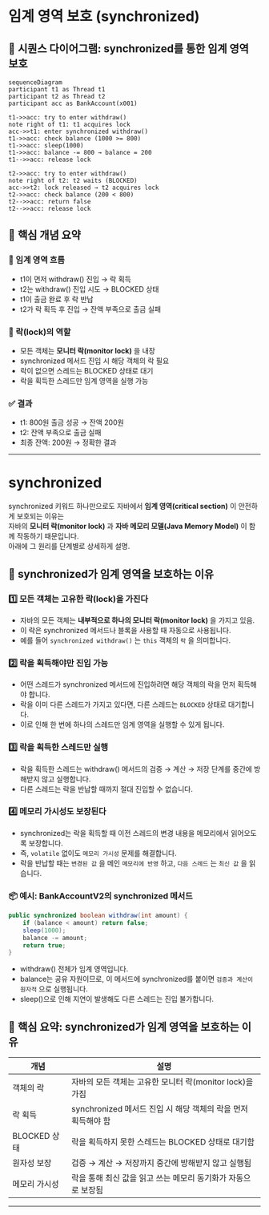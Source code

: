# 임계 영역 보호 (synchronized)

## 🔐 시퀀스 다이어그램: synchronized를 통한 임계 영역 보호
```mermaid
sequenceDiagram
participant t1 as Thread t1
participant t2 as Thread t2
participant acc as BankAccount(x001)

t1->>acc: try to enter withdraw()
note right of t1: t1 acquires lock
acc->>t1: enter synchronized withdraw()
t1->>acc: check balance (1000 >= 800)
t1->>acc: sleep(1000)
t1->>acc: balance -= 800 → balance = 200
t1-->>acc: release lock

t2->>acc: try to enter withdraw()
note right of t2: t2 waits (BLOCKED)
acc->>t2: lock released → t2 acquires lock
t2->>acc: check balance (200 < 800)
t2-->>acc: return false
t2-->>acc: release lock
```

## 🧠 핵심 개념 요약
### 🔄 임계 영역 흐름
- t1이 먼저 withdraw() 진입 → 락 획득
- t2는 withdraw() 진입 시도 → BLOCKED 상태
- t1이 출금 완료 후 락 반납
- t2가 락 획득 후 진입 → 잔액 부족으로 출금 실패

### 🔐 락(lock)의 역할
- 모든 객체는 **모니터 락(monitor lock)** 을 내장
- synchronized 메서드 진입 시 해당 객체의 락 필요
- 락이 없으면 스레드는 BLOCKED 상태로 대기
- 락을 획득한 스레드만 임계 영역을 실행 가능

### ✅ 결과
- t1: 800원 출금 성공 → 잔액 200원
- t2: 잔액 부족으로 출금 실패
- 최종 잔액: 200원 → 정확한 결과

---
# synchronized
synchronized 키워드 하나만으로도 자바에서 **임계 영역(critical section)** 이 안전하게 보호되는 이유는  
자바의 **모니터 락(monitor lock)** 과 **자바 메모리 모델(Java Memory Model)** 이 함께 작동하기 때문입니다.  
아래에 그 원리를 단계별로 상세하게 설명.

## 🔐 synchronized가 임계 영역을 보호하는 이유
### 1️⃣ 모든 객체는 고유한 락(lock)을 가진다
- 자바의 모든 객체는 **내부적으로 하나의 모니터 락(monitor lock)** 을 가지고 있음.
- 이 락은 synchronized 메서드나 블록을 사용할 때 자동으로 사용됩니다.
- 예를 들어 `synchronized withdraw()` 는 `this` 객체의 `락` 을 의미합니다.

### 2️⃣ 락을 획득해야만 진입 가능
- 어떤 스레드가 synchronized 메서드에 진입하려면 해당 객체의 락을 먼저 획득해야 합니다.
- 락을 이미 다른 스레드가 가지고 있다면, 다른 스레드는 `BLOCKED` 상태로 대기합니다.
- 이로 인해 한 번에 하나의 스레드만 임계 영역을 실행할 수 있게 됩니다.

### 3️⃣ 락을 획득한 스레드만 실행
- 락을 획득한 스레드는 withdraw() 메서드의 검증 → 계산 → 저장 단계를 중간에 방해받지 않고 실행합니다.
- 다른 스레드는 락을 반납할 때까지 절대 진입할 수 없습니다.

### 4️⃣ 메모리 가시성도 보장된다
- synchronized는 락을 획득할 때 이전 스레드의 변경 내용을 메모리에서 읽어오도록 보장합니다.
- 즉, `volatile` 없이도 `메모리 가시성` 문제를 해결합니다.
- 락을 반납할 때는 `변경된 값` 을 메인 `메모리에 반영` 하고, `다음 스레드` 는 `최신 값` 을 읽습니다.

### 📦 예시: BankAccountV2의 synchronized 메서드
```java
public synchronized boolean withdraw(int amount) {
    if (balance < amount) return false;
    sleep(1000);
    balance -= amount;
    return true;
}
```

- withdraw() 전체가 임계 영역입니다.
- balance는 공유 자원이므로, 이 메서드에 synchronized를 붙이면 `검증과 계산이 원자적` 으로 실행됩니다.
- sleep()으로 인해 지연이 발생해도 다른 스레드는 진입 불가합니다.

## 🧠 핵심 요약: synchronized가 임계 영역을 보호하는 이유

| 개념             | 설명                                                         |
|------------------|--------------------------------------------------------------|
| 객체의 락        | 자바의 모든 객체는 고유한 모니터 락(monitor lock)을 가짐     |
| 락 획득          | synchronized 메서드 진입 시 해당 객체의 락을 먼저 획득해야 함 |
| BLOCKED 상태     | 락을 획득하지 못한 스레드는 BLOCKED 상태로 대기함            |
| 원자성 보장      | 검증 → 계산 → 저장까지 중간에 방해받지 않고 실행됨           |
| 메모리 가시성    | 락을 통해 최신 값을 읽고 쓰는 메모리 동기화가 자동으로 보장됨 |

---




